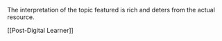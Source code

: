The interpretation of the topic featured is rich and deters from the actual resource.

[[Post-Digital Learner]]